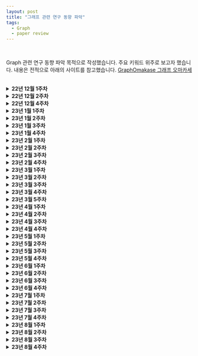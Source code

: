 ```yaml
---
layout: post
title: "그래프 관련 연구 동향 파악"
tags:
  - Graph
  - paper review
---
```


<br>

Graph 관련 연구 동향 파악 목적으로 작성했습니다. 주요 키워드 위주로 보고자 했습니다. 내용은 전적으로 아래의 사이트를 참고했습니다. [GraphOmakase 그래프 오마카세](https://www.graphusergroup.com/tag/graphomakase/)

<br>

<details>
<summary><b>22년 12월 1주차</b></summary>
<div markdown="1">
    
  **Fair Multi-Stakeholder News Recommender System with Hypergraph ranking** [[https://arxiv.org/pdf/2012.00387.pdf](https://arxiv.org/pdf/2012.00387.pdf?ref=graphusergroup.com)]
  
  추천 시스템의 popularity bias라는 문제를 hypergraph 형태의 관계에 치중한 데이터를 활용해서 해소해보고자 시도한 논문
  
  **Social Recommendation System Based on Hypergraph Attention Network** [[https://downloads.hindawi.com/journals/cin/2021/7716214.pdf](https://downloads.hindawi.com/journals/cin/2021/7716214.pdf?ref=graphusergroup.com)]
  
  social 분야에서 hypergraph를 적용한 논문
  
  - 기존 graph 는 user-item, user-user와 같이 pair-wise하게 관계를 설정하고 추론하기에 복잡한 관계에 대해서는 한계점이 있다고 지적을 합니다. 그를 극복하기 위해 hypergraph 활용
  
  **Towards Better Link Prediction in Dynamic Graphs** [[https://medium.com/@shenyanghuang1996/towards-better-link-prediction-in-dynamic-graphs-cdb8bb1e24e9](https://medium.com/@shenyanghuang1996/towards-better-link-prediction-in-dynamic-graphs-cdb8bb1e24e9?ref=graphusergroup.com)]
  
  viz → dynamic network에서 엣지의 분포를 어떻게 시각화할지 고민하시던 분들에게 도움
  
  - TEA, TET plot 각각 2가지 시각화를 통해 dynamic network의 edge distribution 파악
  - 이를 통해, sampling strategy 를 기획하는것도 좋아보임
  - Dynamic network - link prediction 에 관심이 많으신 분들에게 도움
  
  **Weisfeiler and Leman Go Relational** [[https://arxiv.org/pdf/2211.17113.pdf](https://arxiv.org/pdf/2211.17113.pdf?ref=graphusergroup.com)]
  
  expressive-power, isomorphism checking
  
  그래프 데이터 특성상 모두 vertex 그리고 edge로 표현되기에, 직관적으로 바라보면 vertex가 내가 분석하려는 vertex인지, edge가 내가 분석하려는 edge인지 구별하기가 어렵습니다. 이 때, unique labeling, color 등 으로 판별을 할 수 있는 요소를 넣어줍니다.
  
  - isomorphism에 대해 궁금하셨으며, heterogeneous(이종그래프) modeling 에 대해 기획하고 있으신 분들이면 도움
  
  **Generalized Laplacian Positional Encoding for Graph Representation Learning** [[https://arxiv.org/pdf/2210.15956.pdf](https://arxiv.org/pdf/2210.15956.pdf?ref=graphusergroup.com)]
  
  임베딩 공간, 컴퓨터가 해당 데이터를 이해할 때 정보손실없이 잘 이해하게끔 돕기 위해 고안된 여러 방법 중 하나인 positional-encoding에 대해 이야기
  
  **A diffusion model for protein design** [[https://www.bakerlab.org/2022/11/30/diffusion-model-for-protein-design/](https://www.bakerlab.org/2022/11/30/diffusion-model-for-protein-design/?ref=graphusergroup.com)]
  
  60여장 가까이되는 백서를 통해 DDPM 즉, diffusion model with Graph(protein) 설명
  
  - Protein 관련해서 generated-model에 관심있으신 분들은 본 레퍼런스를 참조하셔서 진행하시면 많은 도움
  
  **LOG conference** [[https://logconference.org/](https://logconference.org/?ref=graphusergroup.com)]
  
  log conference, machine learning on graph에 특화된 컨퍼런스
  
  튜토리얼들을 주목해보시면 좋을것 같습니다. scalable-gnn , TF-GNN , symbol reasoning gnn 등 굉장히 practical 한 튜토리얼들이 여러분들을 기다리고 있습니다.

  <br>
    
</div>
</details>

<details>
<summary><b>22년 12월 2주차</b></summary>
<div markdown="1">    
    
  **Sequential Recommendation System 카카오 서비스 적용기** [[https://if.kakao.com/2022/session/8](https://if.kakao.com/2022/session/8?ref=graphusergroup.com)]
  
  웹툰(만화) , 브런치(글) 플랫폼에서 ‘sequential한 정보를 바탕으로 유저에게 추천을 해준다’라는 관점을 다룬 이야기
  
  - 웹툰, 브런치 각각의 도메인에 따라 time window 파라미터에 따라 모델의 성능이 좋아지고, 나빠지는지에 대한 이야기
  - 아래 GNN 을 접목한 추천시스템 레포가 있어 추가 전달드립니다. 도움되셨으면 합니다.
      - GNN with recsys [[https://github.com/wusw14/GNN-in-RS](https://github.com/wusw14/GNN-in-RS?ref=graphusergroup.com)]
  
  **Motifs-based Recommender System via Hypergraph Convolution and Contrastive Learning** [[https://arxiv.org/pdf/2109.00676.pdf](https://arxiv.org/pdf/2109.00676.pdf?ref=graphusergroup.com)]
  
  기존의 node-node(pair-wise) pattern mining이 아닌, node-(mutli)node pattern mining의 장점을 recommender system에서 활용해보고자 시도한 논문
  
  - purchase(특정 아이템을 동시에 구매하였으나, 교류가 없는 유저) , joint(특정 아이템을 동시에 구매하였으며, 교류가 있는 유저), social(평소 교류가 있는 유저들 모임) 3가지 종류의 모티프에서 발생하는 정보를 활용해서 추천시스템에 적용
  - 준지도학습 , 모티프 , 하이퍼그래프, 추천시스템 그리고 gnn 에 대해 관심있으신분들은 본 논문을 통해 컴팩트하게 이해하실 수 있을거라 생각되어 추천
  
  **Mining Social-Network Graphs** [[http://infolab.stanford.edu/~ullman/mmds/ch10n.pdf](http://infolab.stanford.edu/~ullman/mmds/ch10n.pdf?ref=graphusergroup.com)]
  
  practical graph mining , 복잡계 네트워크 혹은 그래프마이닝의 원론적인 테크닉으로부터 발생한 수치들이 어떻게 해석되는지에 대해 이해하고 싶으신 분들. (특히, 커뮤니티 디텍션 알고리즘 및 spectral clustering , lapalcian matrix 가 어떻게 활용되는지 궁금하신분들)
  
  - 양이 상당합니다. 마지막 부분의 conclusion 요약 버전을 읽어보신후, 관심있는 부분을 골라보시는걸 추천
  
  **Session-based Recommendation with Hypergraph Attention Networks** [[https://arxiv.org/abs/2112.14266](https://arxiv.org/abs/2112.14266?ref=graphusergroup.com)]
  
  세션마다의 정보들을 하이퍼그래프 형태로 만들어 준 뒤, 추천시스템에 활용해보는 논문
  
  - Session-based task: 유저가 다음 세션에 어떤 행동 (구매 , 찜 등) 을 할지 이전 세션에서의 유저 행동을 분석해서 추론하는 문제
  - 이 때 세션에서 발생하는 정보를 contextual information이라 부름
  - Session-based 과 hypergraph combinatioin, dynamic graph vs. hypergraph 관점에 대해 호기심이 있으신 분들에게 추천
  
  **You Can Have Better Graph Neural Networks by Not Training Weights at All: Finding Untrained GNNs Tickets** [[https://openreview.net/forum?id=dF6aEW3_62O](https://openreview.net/forum?id=dF6aEW3_62O&ref=graphusergroup.com)]
  
  untrained subnetwork 를 efficient 하게 추출하는 방법을 제안한 논문
  
  모델의 weight가 잘 학습된 subnetwork를 찾는 방식에 대해 언급
  
  - graph 데이터 측면에서의 한계점인 sparsity 을 극복하면서 어떻게 성능을 유지하는지에 대한 방법 또한 언급
  
  **굉장히 흥미로운 논문인지라 관심사 불문하고 한 번 읽어보시는 것을 추천드립니다.**
  
  - 현업에서 GNN 을 적용하기 위해 최적의 network 만을 추출하는 것에 관심있으신분들 , over-smoothing 문제 때문에 골머리를 앓고 계시는 분들 에게 추천
  
  **Neighborhood-aware Scalable Temporal Network Representation Learning** [[https://openreview.net/pdf?id=EPUtNe7a9ta](https://openreview.net/pdf?id=EPUtNe7a9ta&ref=graphusergroup.com)]
  
  - link prediction 에서 고질적인 문제죠. temporary, time-wise 등 시간에 따라 변형되는 그래프의 structural information 을 어떻게 다룰것인지에 대해 다룬 논문
  - dynamic graph representation learning 그리고 link prediction task 에 대해 관심있으신분들에게 추천

  <br>
    
</div>
</details>

<details>
<summary><b>22년 12월 4주차</b></summary>
<div markdown="1">     
    
  **TGL: A General Framework for Temporal GNN Training on Billion-Scale Graphs**
  
  billion-scale 을 가진 그래프들을 어떻게 학습하고 추론할지에 대해 많이 고민하실텐데요. 그 가이드라인 , 레퍼런스로써 좋은 참고서가 될 논문
  
  - node memory, attention aggregator, temporal sampler 그리고 multi-gpu(parallel-sampling)을 어떻게 하는지등 현업에서 마주하실 많은 고민들을 본 논문에서 명쾌하게 풀어내고 있습니다.
  - 논문을 읽다보시면, binary search, pointer 등의 데이터 자료구조 측면에서 접근하는 섹션이 간간이 있기에 디테일한 이해를 원하신다면 잠시 데이터 자료구조를 복습하고 오시는걸 추천
  
  **APAN: Asynchronous Propagation Attention Network for Real-time Temporal Graph Embedding**
  
  MLops 관련 lecture 인 cs329S 공부 중 발견한 논문입니다. 저도 내년 사이드 프로젝트로 gnn with web deployment해보는 게 목표라 되게 반가웠고, 독자분들 절반가까이 현업에 계신분들이시기에 도움되실거라 생각되어 준비
  
  ‘since users cannot tolerate the high latency of neighbor query in a giant graph database, deploying a synchronous CTDG model in online payment platform is almost worthless’ 라는 어절을 논문에 명시해놓은만큼 산업 관점에서 잘 풀어낸 논문
  
  **Residual Network and Embedding Usage: New Tricks of Node Classification with Graph Convolutional Networks**
  
  node-classification 에서의 Efficiency trick들을 모아놓은 논문
  
  baseline 을 구현 후 성능이 마음에 들지 않을 때 참고하시면 좋을 논문
  
  **Pay Attention to MLPs**
  
  transformer 구조가 딥러닝 model에서 hegemony 를 가지고 있다고 표현해도 과언이 아닐만큼 많은 산업에서 활용되고 있음
  
  transformer의 핵심 정보인 positional encoding을 spatial gating unit이라는 개념으로 대체한다는 아이디어가 주인 논문
  
  **Large Scale Learning on Non-Homophilous Graphs: New Benchmarks and Strong Simple Methods**
  
  복잡계 네트워크에서 네트워크 데이터 분석할 때, 주로 활용되는 지표 중 하나인 homophily를 large scale gnn에 차용한 논문
  
  homophily에 의존적인 데이터들은 주변 이웃의 정보로부터 많은 영향을 받는다는 문제를 해결하기위해, 노드의 정보와 그래프 구조적 정보를 각각 독립 적용한다는게 본 아이디어의 핵심
  
  - **homophily**를 간단하게 말씀드리면, ‘유유상종’ 이라고 보시면 되겠습니다. 이를 네트워크 데이터에서 생각해보면 ‘비슷한 사람(노드)들 끼리는 연결(link)되어 있을것이다.’ 라고 가정하며 측정하는 지표

  <br>
    
</div>
</details>

<details>
<summary><b>23년 1월 1주차</b></summary>
<div markdown="1">    
    
  **Scalable Graph Transformers for Million Nodes**
  
  message passing을 hopbyhop으로 진행하며 information resort 가 필요한 gnn 대비(local feature aggregation), all feature aggregation이 가능한 graph transformer는 local + global feature aggregation이 모두 가능하단 거죠. 이를 통해, “over-squashing 문제와 graph task flexibility 에서 강력하다.”라고 말합니다.
  
  - 논문을 구체적으로 이해하기 위해서는 Transformer, Performer, gumble-softmax, etc.. 수학적인 테크닉이 많이 반영되어있기에, ‘이런 아키텍쳐가 있구나~ 그래프의 global feature를 반영하기 위해 다양한 시도들이 있구나’라는 측면으로 가볍게 보시는 걸 추천
  
  **BGL: GPU-Efficient GNN Training by Optimizing Graph Data I/O and Preprocessing**
  
  GPU-efficient를 위해 feature retrieving과 subgraph sampling(neighborhood sampling)을 어떻게 할 것인가에 대해 기술한 논문
  
  - data I/O size (batch 마다 subgraph 를 가져오고 , 그 subgraph 의 node feature를 가져와야 함)는 굉장히 큰 반면에, 모델 (GraphSAGE는 node sampling 이후 mean 등 parameter가 적음.)은 가볍다. 그렇기에 huge gap이 발생하면서 효율적으로 연산하지 못한다는 것을 문제로 정의하고, 그것을 해결하기 위한 방식을 제안
  - 내용이 워낙 방대하고, 컴퓨터 공학에 대한 사전 지식이 많이 필요하여 읽으실 때 다소 지루하시고 어렵다고 생각하실 수도 있겠습니다. 허나, 그만큼 최적화에 대한 지식을 잘 나타낸 아이디어로써 충분한 가치가 있기에 graph, scalability 등에 관심 있으신 분들은 읽어보시는 걸 추천
  
  **Using Graph Learning for Personalization**
  
  Graph를 Recommender system 에 적용하면 어떤 점이 유리한지 그리고 해외 유수 기업들은 어떻게 적용을 하고 있는지에 대해 친절하게 설명
  
  - GNN이 많은 관심을 받고 있는데 왜 유독 추천 시스템에서 많이 언급되는가?라는 호기심이 있으신 분들에게 추천
  
  **Chartalist: Labeled Graph Datasets for UTXO and Account-based Blockchains**
  
  블록체인의 transparency database의 형태가 결국 linked list 이기에, 연결로써 자산들의 흐름을 분석할 수 있다는 거죠. 그리하여, graph 의 장점인 노드-노드를 지갑-지갑 등으로 맵핑해서 활용하면 효율적이기에 주로 graph 측면으로 접근하곤 합니다.
  
  - financial network analysis를 해보고 싶었으나 여러 한계들 때문에 보류하셨던 분들에게 좋을 것 같습니다.
  
  **ItemSage: Learning Product Embeddings for Shopping Recommendations at Pinterest**
  
  산업에서 적용하고 있는 gnn 의 대표적 사례인 ‘PINSAGE’에 대해 다들 알고 계실텐데요. 그 모델을 좀 더 향상시키기 위해 트랜스포머 구조를 차용한 아이디어
  
  **Next-item Recommendation with Sequential Hypergraphs**
  
  추천 영역에서 하이퍼그래프가 어떤식으로 활용이 되는지를 기술
  
  - 유저의 행동 발생 전/후에 대해서의 중요성에 대해 언급하며, 그 전/후(window , Time Granularity) 를 파악하는게 핵심이며, 그 context를 하이퍼그래프를 통해 추출하는것이 좋다 라고 주장

  <br>
    
</div>
</details>

<details>
<summary><b>23년 1월 2주차</b></summary>
<div markdown="1">
    
  **Anomaly Detection in Multiplex Dynamic Networks: from Blockchain Security to Brain Disease Prediction** [[https://openreview.net/pdf?id=UDGZDfwmay](https://openreview.net/pdf?id=UDGZDfwmay&ref=graphusergroup.com)]
  
  Anomaly detection with GNN 아이디어 입니다. brain, blockchain, 추천, 협업 에서 발생하는 anomaly edge interaction을 unsupervised manner로 해결해본다가 논문의 노벨티
  
  - 되게 심플한 아이디어 입니다. 현업에서 구현하기에도 별 무리없어보이기에, anomaly deteciton with gnn에 대한 니즈가 있으신분들을 이를 베이스라인으로 잡고 진행해보시는게 어떨까 싶네요.
  
  **Influencer Detection with Dynamic Graph Neural Networks** [[https://openreview.net/pdf?id=LJeEO2lC_6](https://openreview.net/pdf?id=LJeEO2lC_6&ref=graphusergroup.com)]
  
  비즈니스 관점에서 dynamic graph를 어떻게 활용해볼 것인지에 대한 고민을 토대로 gnn을 활용한 사례 및 아이디어
  
  **Time-Evolving Conditional Character-centric Graphs for Movie Understanding** [[https://openreview.net/pdf?id=NXnSr_uXgh](https://openreview.net/pdf?id=NXnSr_uXgh&ref=graphusergroup.com)]
  
  데이터 적용 도메인이 특이한 논문입니다. ‘특정 비디오 내에서 사물 과 사람 간의 관계’를 그래프로 표현하여 VQA(video question answering) 문제를 해결해보고자 접근한 논문
  
  - 그래프 형식의 데이터 뿐만 아니라, 텍스트 이미지 등의 데이터로부터 관계를 부여하여 성능향상을 꾀하는 아이디어들이 유명 학회에서 심심치 않게 보이곤 하는데요. 그만큼 데이터 간의 edge(관계)를 어떻게 부여해야 합리적인지 효과적인지에 대한 논의 또한 중요해 보입니다. 주로 attention score를 통해 그 중요도를 산출하고 edge를 generation해주곤 하는데요. 관심있으신분들은 [zero-shot knowledge graph vqa] 키워드로 검색해보시는걸 추천드립니다.
  
  **Hypernetwork science via high-order hypergraph walks** [[https://epjdatascience.springeropen.com/articles/10.1140/epjds/s13688-020-00231-0](https://epjdatascience.springeropen.com/articles/10.1140/epjds/s13688-020-00231-0?ref=graphusergroup.com)]
  
  하루에 모두 정독하기보다 하이퍼그래프를 분석 그리고 예측으로 활용해보고 싶다 하실때, 필요한 부분만 보시는걸 추천
  
  - network science 측면에서 자주 언급되는 centrality measurement, component 등과 같은 요소들이 그대로 적용되어 있으며, 그 요소들의 값이 산출되었을 때 어느 의미를 가지고 있는지, 그리고 pair-wise(vanilla network)일 때랑 어느 차이가 있는지 등을 잘 설명
  
  **PyTorch + Rapids RMM: Maximize the Memory Efficiency of your Workflows** [[https://medium.com/rapids-ai/pytorch-rapids-rmm-maximize-the-memory-efficiency-of-your-workflows-f475107ba4d4](https://medium.com/rapids-ai/pytorch-rapids-rmm-maximize-the-memory-efficiency-of-your-workflows-f475107ba4d4?ref=graphusergroup.com)]
  
  Rapids 계열 라이브러리를 활용하곤 있으나, 간간이 등장하는 OOM 문제를 겪는 분들에게 도움이 될만한 글
  
  - 특히, gnn를 활용해서 multi-modal learning를 진행하시려는 분들은 각기 다른 feature들을 node feature혹은 edge feature로 주입하는과정을 겪으실 텐데요. 이 때, 활용하시면 좋을 것 같습니다.

  <br>
    
</div>
</details>

<details>
<summary><b>23년 1월 3주차</b></summary>
<div markdown="1">
    
  **Examining graph neural networks for crystal structures: limitations and opportunities for capturing periodicity** [[https://arxiv.org/abs/2208.05039](https://arxiv.org/abs/2208.05039?ref=graphusergroup.com)]
  
  원자 배열의 중요성에 대해 강조하며 material 산업에서의 GNN의 역할에 대해 논의
  
  - 과연 GNN이 기존 human-designed descriptors의 특성 정량화를 잘 할 것인지가 주 research question
  - material, physics에 관심있는 분들이 보시면 좋을 논문 같습니다. 왜 gnn이 lattice 구조에서 강한가부터 시작해서 어떤 요소들이 prediction에 유리한지와 같은 전반적인 청사진을 파악하기에 좋은 논문이라 생각
  
  **On the Ability of Graph Neural Networks to Model Interactions Between Vertices** [[https://arxiv.org/abs/2211.16494](https://arxiv.org/abs/2211.16494?ref=graphusergroup.com)]
  
  기존에는 어떤 vertex가 removed되었을 때, prediction performance가 오르고 내리고를 관찰하며 중요도를 산정했다면, 본 논문에서는 verte를 연결하는 edge의 중요도를 산정하기 위한 아이디어를 제시
  
  - Walk Index Sparsification(WIS) 라는 아이디어
  - large graph dataset (w GNN model training) 을 효율적으로 적용하기 위해 고민하고 계신 분들에게 도움
  
  **Temporal Graph Learning in 2023** [[https://towardsdatascience.com/temporal-graph-learning-in-2023-d28d1640dbf2](https://towardsdatascience.com/temporal-graph-learning-in-2023-d28d1640dbf2?ref=graphusergroup.com)]
  
  dynamic, temporal graph의 기본서라 생각해도 될만큼 핵심 내용들을 잘 정리해놓은 포스팅입니다.
  
  - 그래프 형태의 데이터에서 시간에 대한 정보도 반영되어 있을 때, 어떤 접근법이 좋을지 고민하고 계신 분들에게 도움
  
  **Multi-behavior Recommendation with Graph Convolutional Networks** [[https://peterjin.me/Multi-behaviour](https://peterjin.me/Multi-behaviour?ref=graphusergroup.com) Recommendation with Graph Convolutional Networks.pdf]
  
  유저의 다양한 행동들을 그래프 형태로 표현하여 추천시스템에 활용
  
  - 다양한 행동들이라 함은 정의하기에 따라 무수히 많겠으나 여기에선 click, cart, purchase 3가지만을 선정하여 적용
  - 이 논문에서 주의깊게 보면 좋을 포인트는 1. 다양한 행동들이 유저의 추천에 어떻게 기여하는가에 대한 논리 전개 2. user-item graph 뿐만아니라, item-item graph를 설계하여 대체재, 보완재 측면으로 접근하는 논리 이상 두 가지를 유의깊게 보시고 적용하시면 좋을 것 같습니다.

  <br>
    
</div>
</details>
    
<details>
<summary><b>23년 1월 4주차</b></summary>
<div markdown="1">    
    
  **Static and dynamic robustness**(출처 : Boccaletti, Stefano, et al. "Complex networks: Structure and dynamics." *Physics reports* 424.4-5 (2006): 175-308.APA)
  
  네트워크 지식 중 ‘robustness’에 대한 설명 
  
  **Graph Fusion in Reciprocal Recommender Systems** [[https://ieeexplore.ieee.org/stamp/stamp.jsp?arnumber=10025747](https://ieeexplore.ieee.org/stamp/stamp.jsp?arnumber=10025747&ref=graphusergroup.com)]
  
  reciprocal recommender system
  
  이커머스에서의 추천시스템은 유저-아이템 간의 ‘클릭’ 여부를 label로 두고 prediction 했다면, reciprocal recommender system 는 유저-유저 간의 ‘matching’ 여부를 label 로 둡니다. 상호작용이 발생하느냐 아니냐 로 구별하실수 있을거 같네요.
  
  - 아이디어가 심플하고 흥미로워서 소개시켜 드립니다. 특히, negative sampling 을 여기에선 어떻게 했을지 유념하시면서 논문 보시는걸 추천
  
  **Feature selection: Key to enhance node classification with graph neural networks** [[https://ietresearch.onlinelibrary.wiley.com/doi/pdf/10.1049/cit2.12166](https://ietresearch.onlinelibrary.wiley.com/doi/pdf/10.1049/cit2.12166?ref=graphusergroup.com)]
  
  GNN의 성능을 높이고자 selector과 classifier model를 joint learning하는 아키텍쳐를 제안
  
  - 본 논문의 재미 포인트는 머신러닝 입문에서 주로 배우는 lasso RFE 등을 feature selection baseline 으로 두고 실험비교를 하는 파트
  - 참고로 future work에서 저자가 한계점을 언급하는 부분이 있는데, 한 번 재미삼아 구현해보시는 걸 추천
  
  **Everything is Connected: Graph Neural Networks** [[https://arxiv.org/pdf/2301.08210.pdf](https://arxiv.org/pdf/2301.08210.pdf?ref=graphusergroup.com)]
  
  GNN 의 핵심을 담아놓은 논문입니다. 평소 주변분들에게 GNN이 무엇인지 설명하고 싶으셨던 분들이 참고하시면 너무나도 좋을 리소스
  
  - GNN의 한계점부터 왜 graph data 인지 그리고 gnn 을 공부하고 있는데 자꾸 expressive power 라는 단어가 나오는지 의문이 있으셨던 분들이시라면 그 호기심을 단번에 해소해 줄 논문
  - 역시 고수답게 어려운 개념들을 명쾌하고 간결하고 무엇보다도 쉽게 설명되어 있어 두고 두고 되새김할 논문이라 생각
  
  **Understanding Graph based similarity: Simrank, Simrank++** [[https://medium.com/@ksdave/understanding-graph-based-similarity-simrank-simrank-91619c88c336](https://medium.com/@ksdave/understanding-graph-based-similarity-simrank-simrank-91619c88c336?ref=graphusergroup.com)]
  
  structural similarity의 대명사 Simrank가 업그레이드
  
  **Simrank**: 노드간 neighbor/connection 가 얼마나 비슷한지 측정
  
  - link analysis 하실때, pagerank 를 baseline 으로 importance 측정하셨던 분들에게 재미난 소식이 될 수도 있겠네요! Simrank 한 번 적용해보시는 걸 추천
  
  **conference** [[https://www2023.thewebconf.org/program/tutorials/](https://www2023.thewebconf.org/program/tutorials/?ref=graphusergroup.com)]
  
  너무나도 재밌는 튜토리얼들이 한가득인 WWW2023 소식
  
  하이퍼그래프 definition부터 application까지 broadly한 범위를 다룹니다
  
  추가로, Continual graph learning. , Lifelong learning Cross-domain Recommender Systems. Towards Out-of-Distiribution Generalization on Graphs. 튜토리얼까지
  
  **시즌한정메뉴. BIG GRAPH DATA with PyG** [[https://towardsdatascience.com/building-efficient-custom-datasets-in-pytorch-2563b946fd9f](https://towardsdatascience.com/building-efficient-custom-datasets-in-pytorch-2563b946fd9f?ref=graphusergroup.com)]
  
  1. 노드와 노드가 어떻게 연결되어있는지 src, dst 2가지 컬럼으로 구성되어있는 edge csv 파일
  2. 노드가 어떤 feature 을 가지고 있는지 node csv 파일
  
  간단하지만, 대용량 파일을 한꺼번에 올리려고 시도하실때 OOM 오류와 만나게 됩니다.
  
  이전 load csv 에서는 load 해주고 Data 형태로 바꿔주는 과정에서 OOM이 발생하는데요. 그 과정을 효율적으로 진행하기 위해 InMemoryDataset방식을 활용합니다.
  
  - customized dataset이 이해가 잘 안된다 싶으시면 이 블로그를 추천드립니다. 특히 Dataset, Dataloader 이 뭐가 다르며, 무슨 요소때문에 memory efficient가 되는지 유념하시면서 보시는 걸 추천

  <br>
    
</div>
</details>

<details>
<summary><b>23년 2월 1주차</b></summary>
<div markdown="1">
    
  static and dynamic robustness Dynamic 편
  
  **NodeAug: Semi-Supervised Node Classification with Data Augmentation** [[https://dl.acm.org/doi/abs/10.1145/3394486.3403063](https://dl.acm.org/doi/abs/10.1145/3394486.3403063?ref=graphusergroup.com)]
  
  그래프에서의 데이터 증강
  
  - node attribute와 graph structure를 변형해주며 graph augmentation 진행
  - subgraph mini-batch training을 통해 large graph에서 어떤 식으로 training하면 좋을지에 대한 이야기
  - 모든 data agumentation 이 만능이 아니라는 관점을 견지하시고 보시면 재밌는 아이디어까지 이어질 것 같습니다 🙂
  
  **ByteGraph: A Graph Database for TikTok**
  
  [[https://www.mydistributed.systems/2023/01/bytegraph-graph-database-for-tiktok.html?m=1](https://www.mydistributed.systems/2023/01/bytegraph-graph-database-for-tiktok.html?m=1&ref=graphusergroup.com)]
  
  많은 실시간 데이터를 관리하기 위해 직접 만든 데이터베이스 소개 **(ByteGraph)**
  
  - Low latency, high scalability 두 조건들을 만족하기 위해 1. Edge-tree 2. Adaptive optimization 3. geographic replication 요소들을 중점으로 데이터베이스 설계
  - Production 레벨에서 중요한 high scalablilty , low latency 요소를 어떻게 설계하는지 궁금하셨던 분들에게 유용한 레퍼런스
  
  **NFT Wash Trading in the Ethereum Blockchain** [[https://arxiv.org/pdf/2212.01225.pdf](https://arxiv.org/pdf/2212.01225.pdf?ref=graphusergroup.com)]
  
  유저 간 담합을 통해 NFT의 가격을 상승시키는 행위가 주로 어떤 식으로 나타나는지에 대해 다룬 논문
  
  - 복잡계 네트워크 지식 활용됨
  - overview를 잘 기술한 논문
  
  **ZeRO: Memory Optimizations Toward Training Trillion Parameter Models** [[https://arxiv.org/pdf/1910.02054.pdf](https://arxiv.org/pdf/1910.02054.pdf?ref=graphusergroup.com)]
  
  parallelism에 대해 논의하며 과연 data parallelism이 model training에 긍정적인 영향을 줄 것인가에 대해 논의하는 논문
  
  - Pipeline parallelism , Model parallelism , Cpu offloading 등 전문가들의 다양한 실험과 해석들이 총 집합
  
  **big graph with 모델**
  
  모델을 통해 big graph 를 다루는 방식
  
  **Recent Advances in Efficient and Scalable Graph Neural Networks** [[https://www.chaitjo.com/post/efficient-gnns/#scalable-and-resource-efficient-gnn-architectures](https://www.chaitjo.com/post/efficient-gnns/?ref=graphusergroup.com#scalable-and-resource-efficient-gnn-architectures)]
  
  feature aggregation 에서 과도한 memory overhead 가 발생하므로 그것들을 pre-computation 해서 MLP (linear-layer) 에 태우면 light 하다 라는 맥락
  
  - GNN ML 엔지니어가 목표라면 필독 해야할 블로그
      - 다양한 엔지니어링 스킬 그리고 practical 그래프 임베딩 논문들 수록

  <br>
    
</div>
</details>
    
<details>
<summary><b>23년 2월 2주차</b></summary>
<div markdown="1">    
    
  **Unleashing ML Innovation at Spotify with Ray** [[https://engineering.atspotify.com/2023/02/unleashing-ml-innovation-at-spotify-with-ray/](https://engineering.atspotify.com/2023/02/unleashing-ml-innovation-at-spotify-with-ray/?ref=graphusergroup.com)]
  
  Graph learning 을 recommendation system 에 어떻게 적용하고 있는지 궁금하고 계셨을 분들에게 도움이 되겠네요. RAY + PyG 의 형태로 활용됩니다.
  
  - Production level에서 GNN이 활용되기 어려울거라 생각했던 이유들인 subgraph sampling, batch training이 Ray를 통해 해결해서 실제 배포까지 된다는 사실
  
  **Search behavior prediction: A hypergraph perspective** [[https://www.amazon.science/publications/search-behavior-prediction-a-hypergraph-perspective](https://www.amazon.science/publications/search-behavior-prediction-a-hypergraph-perspective?ref=graphusergroup.com)]
  
  bipartite graph: 고객이 쇼핑을 하며 무슨 행동을 하는지 표현할 때 효과적인 구조
  
  - Disassortative, Long-Tail Distribution 문제를 해결하고자 시도
  - 추천시스템에서 hypergraph를 도입하는 추세
  
  **Kumo - why graph is advantage in FDS industry** [[https://kumo.ai/ns-newsarticle-using-graph-learning-to-combat-fraud-and-abuse](https://kumo.ai/ns-newsarticle-using-graph-learning-to-combat-fraud-and-abuse?ref=graphusergroup.com)]
  
  Kumo, FDS에서 왜 Graph가 적절한지에 대해 이야기
  
  - Rule based → traditiaonl ML → Graph 까지 기술이 잘 되어있습니다.
  
  **T2-GNN: Graph Neural Networks for Graphs with Incomplete Features and Structure via Teacher-Student Distillation** [[https://arxiv.org/pdf/2212.12738.pdf](https://arxiv.org/pdf/2212.12738.pdf?ref=graphusergroup.com)]
  
  경량화 엔지니어링 스킬 중 Knowledge distillation를 GNN에 어떻게 대입하는지에 대해 이야기
  
  - knowledge distillation task에서는 node feature를 잘 나타내는게 중요하다라는 사실을 실험 결과를 근거로 알 수 있습니다.
  
  **Complex systems in the spotlight: next steps after the 2021 Nobel Prize in Physics** [[https://iopscience.iop.org/article/10.1088/2632-072X/ac7f75/pdf](https://iopscience.iop.org/article/10.1088/2632-072X/ac7f75/pdf?ref=graphusergroup.com)]
  
  재미로 보시면 좋을거 같네요. 복잡계 네트워크의 next step 에 대해 물리학계에서 저명한 분들이 언급하신 내용입니다.
  
  - 향후 학계가 어떤식으로 흘러갈지 유추할 수 있는 힌트들이 마구마구 적혀있기에, 연구 방향성을 잡으실 때 유용하실거라 생각되네요.
  
  **Big graph with 리소스**
  
  **Quiver** [[https://github.com/quiver-team/torch-quiver](https://github.com/quiver-team/torch-quiver?ref=graphusergroup.com)] [[https://www-fourier.ujf-grenoble.fr/~mbrion/notes_quivers_rev.pdf](https://www-fourier.ujf-grenoble.fr/~mbrion/notes_quivers_rev.pdf?ref=graphusergroup.com)]
  
  PyG base performance 를 대폭 향상시킨 프로젝트
  
  - 1. GPU accelerated(NVIDIA 네트워크 통신 최적화) 2. torch-Quiver 만의 그래프 데이터 구조 3. 효율적인 aggregation 을 위한 알고리즘 4. 최적화된 그래프 알고리즘 등이 그 성능 향상의 비법
  
  **PyG-lib** [[https://pyg-lib.readthedocs.io/en/latest/modules/ops.html](https://pyg-lib.readthedocs.io/en/latest/modules/ops.html?ref=graphusergroup.com)]
  
  pyg-lib 와 torch-scatter, gather 은 모두 pip install 로 설치하면 적용되는 low-level module입니다. 허나 pyg-lib를 활용하게 된다면 더욱 gpu 친화적인 low-level로써 성능 향상을 기대할 수 있습니다.
  
  **Memory-Efficient Aggregations** [[https://pytorch-geometric.readthedocs.io/en/latest/advanced/sparse_tensor.html](https://pytorch-geometric.readthedocs.io/en/latest/advanced/sparse_tensor.html?ref=graphusergroup.com)]
  
  dense-graph 나 large-graph 에서 gather-scatter 은 물리적으로 메모리 공간을 많이 차지합니다. 이를 sparse-tensor[[https://arxiv.org/abs/1803.08601](https://arxiv.org/abs/1803.08601?ref=graphusergroup.com)] 활용해서 해결합니다.
  
  **EXACT: Scalable Graph Neural Networks Training via Extreme Activation Compression** 
  
  [[https://openreview.net/forum?id=vkaMaq95_rX](https://openreview.net/forum?id=vkaMaq95_rX&ref=graphusergroup.com)] [code: [https://github.com/warai-0toko/Exact](https://github.com/warai-0toko/Exact?ref=graphusergroup.com)]
  
  Quantized를 통해 데이터를 압축시켜줌으로서, 성능 개선을 이끌어냅니다.

  <br>
    
</div>
</details>
    
<details>
<summary><b>23년 2월 3주차</b></summary>
<div markdown="1">     
    
  **Graph Neural Networks Go Forward-Forward modeling** [[https://arxiv.org/pdf/2302.05282.pdf](https://arxiv.org/pdf/2302.05282.pdf?ref=graphusergroup.com)]
  
  ‘Backward 를 Forward 로 대체한다’라는 참신한 아이디어를 적용한 논문
  
  - 본 논문의 핵심: 1. label encoding 2. Goodness function of a graph 3. Inference without backprop
  - large , big 같은 대용량 학습 트렌드에서 새로운 관점을 제시할 수 있는 논문
  
  **On the Connection Between MPNN and Graph Transformer** [[https://arxiv.org/abs/2301.11956](https://arxiv.org/abs/2301.11956?ref=graphusergroup.com)]
  
  Why graph transformer? 라는 질문에 답할 수 있는 여러 테크닉들이 담겨있습니다. 더불어, Graph Transformer 관점들을 적용한 GPS , Graphhormer 등 sota 들과 비교한 부분이 흥미롭습니다.
  
  - graph transformer 를 기반으로 논문을 작성하고 싶으시거나 , 왜 Transformer 에서 positional encoding , self attention 가 중요한지 궁금하거나 수학적으로 음미하고 싶으신 분들께서 보시면 좋을 논문
  
  **A GENERALIZATION OF VIT/MLP-MIXER TO GRAPHS** [[https://arxiv.org/pdf/2212.13350.pdf](https://arxiv.org/pdf/2212.13350.pdf?ref=graphusergroup.com)]
  
  graph 분야에서 중요하게 생각되는 over-squashing , long-range dependency 두가지 문제를 MLP mixer 기술로 해결해보고자 시도
  
  - 여러모로 기발한 기술들이 많이 들어간 논문
  
  **An Introduction to Topological Data Analysis: Fundamental and Practical Aspects for Data Scientists** [[https://www.frontiersin.org/articles/10.3389/frai.2021.667963/full](https://www.frontiersin.org/articles/10.3389/frai.2021.667963/full?ref=graphusergroup.com)]
  
  네트워크 분석을 통해 topology를 해석하는 방식이 아닌 위상 수학 topology analysis를 통해 topology를 어떻게 접근하는지에 대한 자료
  
  - 아마도 3D + graph를 공부하시는 분들에게 많은 도움

  <br>
    
</div>
</details>

<details>
<summary><b>23년 2월 4주차</b></summary>
<div markdown="1">
    
  **Breaking the Limit of Graph Neural Networks by Improving the Assortativity of Graphs with Local Mixing Patterns** [[https://arxiv.org/pdf/2106.06586.pdf](https://arxiv.org/pdf/2106.06586.pdf?ref=graphusergroup.com)]
  
  동질성(Assortativity)
  
  - data-centric 관점에서 잘 풀어 놓은 논문입니다. 다 읽어보고 나시면 graph embedding model이 아닌 graph pattern, graph distribution 그리고 graph modeling이 얼마나 중요한지에 대해 체감하시게 될 거라 생각됩니다.
  - GNN vs. local assortativity라는 섹션에서 모델 vs. 데이터 관점에서 접근한 굉장히 흥미로운 부분도 존재
  - GNN도 좋지만, 학습하는 데이터에 대한 중요성 garbage in, garbage out을 다시 한 번 깨닫게 하는 논문
  
  **GraphPrompt: Unifying Pre-Training and Downstream Tasks for Graph Neural Networks** [[https://arxiv.org/pdf/2302.08043.pdf](https://arxiv.org/pdf/2302.08043.pdf?ref=graphusergroup.com)]
  
  chatGPT 붐으로 인해 프롬프트 엔지니어링이 이전 대비 굉장한 관심을 받고 있는 추세인 가운데 그래프 분야에서도 프롬프트 엔지니어링 스킬을 적용한 논문이 등장
  
  - Pre-training weight를 활용하기 위한 스킬인 fine-tuning 이 자연어 처리 분야에서는 잘 작동하나, 그래프 분야에서는 만족할만한 성능을 이끌어내지 못했음을 한계점으로 언급하며 prompt 컨셉을 제시
  - 그래프 분야에서 pretraining 이란 MPNN 모델 기반으로 모든 노드 링크 그래프 3가지 방식을 모두 학습해주는 방식이 정석처럼 여겨지곤 했었는데요. 여기에서도 노드 링크 그래프 structure wise 라는 관점을 동일하나, pattern specific 을 위해 vector similarity 를 활용한 아이디어가 참신하다고 생각되는 논문입니다.
  
  **Simplifying Subgraph Representation Learning for Scalable Link Prediction** [[https://arxiv.org/pdf/2301.12562.pdf](https://arxiv.org/pdf/2301.12562.pdf?ref=graphusergroup.com)]
  
  링크 예측 작업에서 발생하는 확장성 문제를 해결하기 위해, 서브그래프 및 확산 연산자를 활용
  
  - 서브그래프 추출을 통해 예측할 링크가 서브그래프에 존재하는지, 존재하지 않는지 그리고 존재한다면 근처 k-hop과 교류(diffusion)가 발생할 때, 임베딩 값이 어떻게 변화되는지를 중점적으로 확인
  - 메시지 패싱을 확산 연산자로 대체한다는 관점에서 매우 흥미로웠던 논문
  - 또한 샘플링 전략에서 PoS(power of subgraph)와 SoP(subgraph of power)를 언급하며 각각의 차이와 장단점에 대해 언급한 부분도 흥미로웠습니다.
  
  **LINE: Large-scale Information Network Embedding** [[https://arxiv.org/pdf/1503.03578.pdf](https://arxiv.org/pdf/1503.03578.pdf?ref=graphusergroup.com)]
  
  대표적인 large-scale graph embedding 기술인 LINE은 네트워크 내에서 직접적으로 연결되어 있는 노드뿐만 아니라, 공통 이웃을 가지고 있는 간접연결 노드들의 구조적 특성을 모두 임베딩에 담고자 시도한 논문
  
  - First-order와 second-order라는 단어를 통해 기술들을 설명
  - second-order에서 negative sampling을 적용해서 model optimization까지 어떻게 이루어지는지를 살펴보는 것이 흥미로울 것입니다. optimization시에는 asynchronous stochastic gradient algorithm을 활용하는데, 이때 continuous weight → discrete weight로 전환하는 방식이 굉장히 흥미롭습니다.

  <br>
</div>
</details>

<details>
<summary><b>23년 3월 1주차</b></summary>
<div markdown="1">

  <br>
</div>
</details>

<details>
<summary><b>23년 3월 2주차</b></summary>
<div markdown="1">

  <br>
</div>
</details>

<details>
<summary><b>23년 3월 3주차</b></summary>
<div markdown="1">

  <br>
</div>
</details>

<details>
<summary><b>23년 3월 4주차</b></summary>
<div markdown="1">

  <br>
</div>
</details>

<details>
<summary><b>23년 3월 5주차</b></summary>
<div markdown="1">

  <br>
</div>
</details>

<details>
<summary><b>23년 4월 1주차</b></summary>
<div markdown="1">

  <br>
</div>
</details>

<details>
<summary><b>23년 4월 2주차</b></summary>
<div markdown="1">

  <br>
</div>
</details>

<details>
<summary><b>23년 4월 3주차</b></summary>
<div markdown="1">

  <br>
</div>
</details>

<details>
<summary><b>23년 4월 4주차</b></summary>
<div markdown="1">
    
  **Scalable Spatio-temporal Graph Neural Networks** [[https://arxiv.org/pdf/2209.06520.pdf](https://arxiv.org/pdf/2209.06520.pdf?ref=graphusergroup.com)]
  
  spatio-temporal GNN에서 큰 한계점이었던 spatio-temporal feature training에서 발생하는 막대한 연산량 절감을 위해 접목한 방식 ESN(Echo State Network)
  
  **Graph Neural Networks Designed for Different Graph Types: A Survey** [[https://openreview.net/pdf?id=h4BYtZ79uy](https://openreview.net/pdf?id=h4BYtZ79uy&ref=graphusergroup.com)]
  
  그래프 종류마다의 다양한 접근 방식에 대한 survey 논문
  
  - 1. 그래프 데이터 개요부터 시작해서 2. GNN에 대한 개요, 3. 각 그래프 카테고리마다 적용할 시나리오 4. 그래프 데이터에 걸맞은 GNN 모델 모든 게 체계적으로 정리되어 있음
  - Graph Model Problem Data category 4가지 필수적인 요소들만 잘 간추려놓은 테이블
  
  GNN, Graph data 연계하여 연구하는 분들에게 꼭 추천하는 서베이 논문
  
  **Higher order assortativity for directed weighted networks and Markov chains** [[https://arxiv.org/pdf/2304.01737.pdf](https://arxiv.org/pdf/2304.01737.pdf?ref=graphusergroup.com)]
  
  higher order graph(hypergraph) 로 가정한 상황(trade network)에서 어떤 식으로 assortativity 를 측정하는지에 대해 이야기한 논문
  
  **Getting started with PyTorch Geometric (PyG) on Graphcore IPUs** [[https://medium.com/graphcore/getting-started-with-pytorch-geometric-pyg-on-graphcore-ipus-9e842a0bac1e](https://medium.com/graphcore/getting-started-with-pytorch-geometric-pyg-on-graphcore-ipus-9e842a0bac1e?ref=graphusergroup.com)]
  
  IPU를 활용하여 TPU, GPU의 한계 극복
  <br>
</div>
</details>
    
<details>
<summary><b>23년 5월 1주차</b></summary>
<div markdown="1">

  <br>
</div>
</details>

<details>
<summary><b>23년 5월 2주차</b></summary>
<div markdown="1">

  <br>
</div>
</details>

<details>
<summary><b>23년 5월 3주차</b></summary>
<div markdown="1">

  <br>
</div>
</details>

<details>
<summary><b>23년 5월 4주차</b></summary>
<div markdown="1">

  <br>
</div>
</details>

<details>
<summary><b>23년 6월 1주차</b></summary>
<div markdown="1">

  <br>
</div>
</details>

<details>
<summary><b>23년 6월 2주차</b></summary>
<div markdown="1">

  <br>
</div>
</details>

<details>
<summary><b>23년 6월 3주차</b></summary>
<div markdown="1">

  <br>
</div>
</details>

<details>
<summary><b>23년 6월 4주차</b></summary>
<div markdown="1">

  <br>
</div>
</details>

<details>
<summary><b>23년 7월 1주차</b></summary>
<div markdown="1">

  <br>
</div>
</details>

<details>
<summary><b>23년 7월 2주차</b></summary>
<div markdown="1">

  <br>
</div>
</details>

<details>
<summary><b>23년 7월 3주차</b></summary>
<div markdown="1">

  <br>
</div>
</details>

<details>
<summary><b>23년 7월 4주차</b></summary>
<div markdown="1">

  <br>
</div>
</details>

<details>
<summary><b>23년 8월 1주차</b></summary>
<div markdown="1">

  <br>
</div>
</details>

<details>
<summary><b>23년 8월 2주차</b></summary>
<div markdown="1">

  <br>
</div>
</details>

<details>
<summary><b>23년 8월 3주차</b></summary>
<div markdown="1">

  <br>
</div>
</details>

<details>
<summary><b>23년 8월 4주차</b></summary>
<div markdown="1">

  <br>
</div>
</details>

[jekyll-docs]: https://jekyllrb.com/docs/home
[jekyll-gh]:   https://github.com/jekyll/jekyll
[jekyll-talk]: https://talk.jekyllrb.com/

